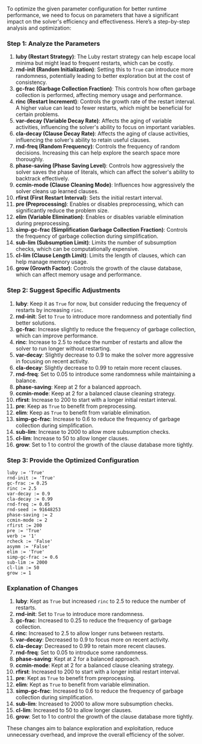 To optimize the given parameter configuration for better runtime performance, we need to focus on parameters that have a significant impact on the solver's efficiency and effectiveness. Here’s a step-by-step analysis and optimization:

### Step 1: Analyze the Parameters

1. **luby (Restart Strategy)**: The Luby restart strategy can help escape local minima but might lead to frequent restarts, which can be costly.
2. **rnd-init (Random Initialization)**: Setting this to `True` can introduce more randomness, potentially leading to better exploration but at the cost of consistency.
3. **gc-frac (Garbage Collection Fraction)**: This controls how often garbage collection is performed, affecting memory usage and performance.
4. **rinc (Restart Increment)**: Controls the growth rate of the restart interval. A higher value can lead to fewer restarts, which might be beneficial for certain problems.
5. **var-decay (Variable Decay Rate)**: Affects the aging of variable activities, influencing the solver's ability to focus on important variables.
6. **cla-decay (Clause Decay Rate)**: Affects the aging of clause activities, influencing the solver's ability to retain useful clauses.
7. **rnd-freq (Random Frequency)**: Controls the frequency of random decisions. Increasing this can help explore the search space more thoroughly.
8. **phase-saving (Phase Saving Level)**: Controls how aggressively the solver saves the phase of literals, which can affect the solver's ability to backtrack effectively.
9. **ccmin-mode (Clause Cleaning Mode)**: Influences how aggressively the solver cleans up learned clauses.
10. **rfirst (First Restart Interval)**: Sets the initial restart interval.
11. **pre (Preprocessing)**: Enables or disables preprocessing, which can significantly reduce the problem size.
12. **elim (Variable Elimination)**: Enables or disables variable elimination during preprocessing.
13. **simp-gc-frac (Simplification Garbage Collection Fraction)**: Controls the frequency of garbage collection during simplification.
14. **sub-lim (Subsumption Limit)**: Limits the number of subsumption checks, which can be computationally expensive.
15. **cl-lim (Clause Length Limit)**: Limits the length of clauses, which can help manage memory usage.
16. **grow (Growth Factor)**: Controls the growth of the clause database, which can affect memory usage and performance.

### Step 2: Suggest Specific Adjustments

1. **luby**: Keep it as `True` for now, but consider reducing the frequency of restarts by increasing `rinc`.
2. **rnd-init**: Set to `True` to introduce more randomness and potentially find better solutions.
3. **gc-frac**: Increase slightly to reduce the frequency of garbage collection, which can improve performance.
4. **rinc**: Increase to 2.5 to reduce the number of restarts and allow the solver to run longer without restarting.
5. **var-decay**: Slightly decrease to 0.9 to make the solver more aggressive in focusing on recent activity.
6. **cla-decay**: Slightly decrease to 0.99 to retain more recent clauses.
7. **rnd-freq**: Set to 0.05 to introduce some randomness while maintaining a balance.
8. **phase-saving**: Keep at 2 for a balanced approach.
9. **ccmin-mode**: Keep at 2 for a balanced clause cleaning strategy.
10. **rfirst**: Increase to 200 to start with a longer initial restart interval.
11. **pre**: Keep as `True` to benefit from preprocessing.
12. **elim**: Keep as `True` to benefit from variable elimination.
13. **simp-gc-frac**: Increase to 0.6 to reduce the frequency of garbage collection during simplification.
14. **sub-lim**: Increase to 2000 to allow more subsumption checks.
15. **cl-lim**: Increase to 50 to allow longer clauses.
16. **grow**: Set to 1 to control the growth of the clause database more tightly.

### Step 3: Provide the Optimized Configuration

```plaintext
luby := 'True'
rnd-init := 'True'
gc-frac := 0.25
rinc := 2.5
var-decay := 0.9
cla-decay := 0.99
rnd-freq := 0.05
rnd-seed := 91648253
phase-saving := 2
ccmin-mode := 2
rfirst := 200
pre := 'True'
verb := '1'
rcheck := 'False'
asymm := 'False'
elim := 'True'
simp-gc-frac := 0.6
sub-lim := 2000
cl-lim := 50
grow := 1
```

### Explanation of Changes

1. **luby**: Kept as `True` but increased `rinc` to 2.5 to reduce the number of restarts.
2. **rnd-init**: Set to `True` to introduce more randomness.
3. **gc-frac**: Increased to 0.25 to reduce the frequency of garbage collection.
4. **rinc**: Increased to 2.5 to allow longer runs between restarts.
5. **var-decay**: Decreased to 0.9 to focus more on recent activity.
6. **cla-decay**: Decreased to 0.99 to retain more recent clauses.
7. **rnd-freq**: Set to 0.05 to introduce some randomness.
8. **phase-saving**: Kept at 2 for a balanced approach.
9. **ccmin-mode**: Kept at 2 for a balanced clause cleaning strategy.
10. **rfirst**: Increased to 200 to start with a longer initial restart interval.
11. **pre**: Kept as `True` to benefit from preprocessing.
12. **elim**: Kept as `True` to benefit from variable elimination.
13. **simp-gc-frac**: Increased to 0.6 to reduce the frequency of garbage collection during simplification.
14. **sub-lim**: Increased to 2000 to allow more subsumption checks.
15. **cl-lim**: Increased to 50 to allow longer clauses.
16. **grow**: Set to 1 to control the growth of the clause database more tightly.

These changes aim to balance exploration and exploitation, reduce unnecessary overhead, and improve the overall efficiency of the solver.